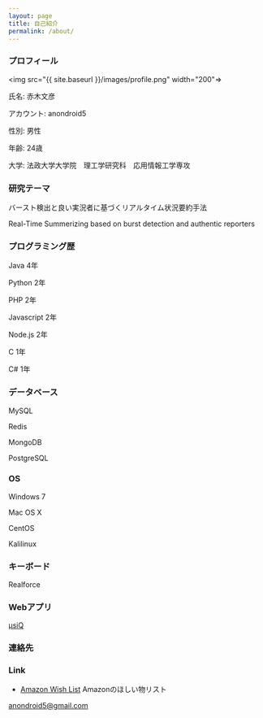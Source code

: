 ```yaml
---
layout: page
title: 自己紹介
permalink: /about/
---
```


### プロフィール

<img src="{{ site.baseurl }}/images/profile.png" width="200"=></img>

氏名: 赤木文彦

アカウント: anondroid5

性別: 男性

年齢: 24歳

大学: 法政大学大学院　理工学研究科　応用情報工学専攻

### 研究テーマ

バースト検出と良い実況者に基づくリアルタイム状況要約手法

Real-Time Summerizing based on burst detection and authentic reporters

### プログラミング歴

Java 4年

Python 2年

PHP 2年

Javascript 2年

Node.js 2年

C 1年

C# 1年

### データベース

MySQL

Redis

MongoDB

PostgreSQL

### OS

Windows 7

Mac OS X

CentOS

Kalilinux

### キーボード

Realforce

### Webアプリ

[μsiQ](http://muziqlabe.appspot.com)

### 連絡先

### Link

- [Amazon Wish List](http://www.amazon.co.jp/registry/wishlist/25WMELWTJKYWE) Amazonのほしい物リスト

[anondroid5@gmail.com](mailto:anondroid5@gmail.com)
